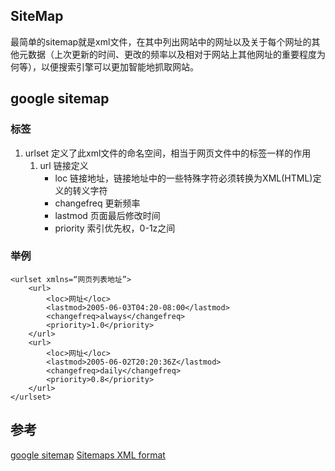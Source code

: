 ## SiteMap
最简单的sitemap就是xml文件，在其中列出网站中的网址以及关于每个网址的其他元数据（上次更新的时间、更改的频率以及相对于网站上其他网址的重要程度为何等），以便搜索引擎可以更加智能地抓取网站。

## google sitemap
### 标签
1. urlset 定义了此xml文件的命名空间，相当于网页文件中的<html>标签一样的作用
	1. url 链接定义
		* loc 链接地址，链接地址中的一些特殊字符必须转换为XML(HTML)定义的转义字符
		* changefreq 更新频率
		* lastmod 页面最后修改时间
		* priority 索引优先权，0-1z之间

### 举例
```
<urlset xmlns=“网页列表地址”>
    <url>
        <loc>网址</loc>
        <lastmod>2005-06-03T04:20-08:00</lastmod>
        <changefreq>always</changefreq>
        <priority>1.0</priority>
    </url>
    <url>
        <loc>网址</loc>
        <lastmod>2005-06-02T20:20:36Z</lastmod>
        <changefreq>daily</changefreq>
        <priority>0.8</priority>
    </url>
</urlset>
```


## 参考
[google sitemap](https://www.cnblogs.com/doinbean/p/8488466.html)
[Sitemaps XML format](https://www.sitemaps.org/protocol.html)